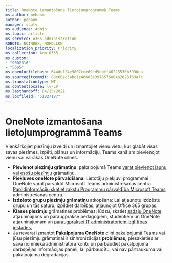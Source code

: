 ```yaml
---
title: OneNote izmantošana lietojumprogrammā Teams
ms.author: pebaum
author: pebaum
manager: scotv
ms.audience: Admin
ms.topic: article
ms.service: o365-administration
ROBOTS: NOINDEX, NOFOLLOW
localization_priority: Priority
ms.collection: Adm_O365
ms.custom:
- "9002316"
- "5665"
ms.openlocfilehash: 644de124e9807cee69ed9ebff46226530b3930ea
ms.sourcegitcommit: 8bc60ec34bc1e40685e3976576e04a2623f63a7c
ms.translationtype: MT
ms.contentlocale: lv-LV
ms.lasthandoff: 04/15/2021
ms.locfileid: "51827187"
---
```

# <a name="using-onenote-in-teams"></a>OneNote izmantošana lietojumprogrammā Teams

Vienkāršojiet piezīmju izveidi un izmantojiet vienu vietu, kur glabāt visas savas piezīmes, izpēti, plānus un informāciju, Teams kanālam pievienojot vienu vai vairākas OneNote cilnes.

- **Pievienot piezīmju grāmatiņu**: pakalpojumā Teams [varat pievienot jaunu vai esošu piezīmju](https://support.microsoft.com/office/add-a-onenote-notebook-to-teams-0ec78cc3-ba3b-4279-a88e-aa40af9865c2) grāmatiņu.
- **Piekļuves oneNote pārvaldīšana**: Lietotāju piekļuvi programmai OneNote varat pārvaldīt Microsoft Teams administrēšanas centrā. [Papildinformāciju skatiet rakstu Programmu pārvaldība Microsoft Teams](https://docs.microsoft.com/MicrosoftTeams/manage-apps) administrēšanas centrā.
- **Izdzēsto grupu piezīmju grāmatiņu** [](https://docs.microsoft.com/microsoftteams/archive-or-delete-a-team#restore-a-deleted-team) atkopšana: Lai atjaunotu izdzēstu grupu un tās saturu, izpildiet darbības, atjaunojot Office 365 grupas.
- **Klases piezīmju** grāmatiņas problēmas: lūdzu, skatiet [sadaļu OneNote](https://support.office.com/article/onenote-update-and-best-practices-for-educators-and-students-dde775f0-8b06-4263-8b54-1e9ddc3dd146) atjauninājums un paraugprakse pedagogiem, studentiem un OneNote atjauninājumam un [paraugpraksei IT administratoriem izglītības iestādēs.](https://support.office.com/article/onenote-update-and-best-practices-for-it-admins-in-education-9d78f2b2-5e25-4288-b597-b4ba463c7b46)
- Ja nevarat izmantot **Pakalpojuma OneNote** cilni pakalpojumā Teams vai jūsu piezīmju grāmatiņai ir sinhronizācijas **problēmas,** piesakieties ar sava nomnieka administratora kontu un pārbaudiet pakalpojuma darbspējas informācijas paneli, lai pārbaudītu, vai nav pārtraukuma vai pakalpojuma degradācijas. [](https://docs.microsoft.com/office365/enterprise/view-service-health)
